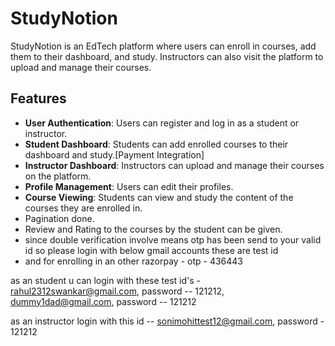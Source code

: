 # StudyNotion

StudyNotion is an EdTech platform where users can enroll in courses, add them to their dashboard, and study. Instructors can also visit the platform to upload and manage their courses. 

## Features

- **User Authentication**: Users can register and log in as a student or instructor.
- **Student Dashboard**: Students can add enrolled courses to their dashboard and study.[Payment Integration]
- **Instructor Dashboard**: Instructors can upload and manage their courses on the platform.
- **Profile Management**: Users can edit their profiles.
- **Course Viewing**: Students can view and study the content of the courses they are enrolled in.
- Pagination done.
- Review and Rating to the courses by the student can be given.
- since double verification involve means otp has been send to your valid id so please login with below gmail accounts these are test id
- and for enrolling in an other razorpay - otp - 436443


as an student u can login with these test id's -
rahul2312swankar@gmail.com, password -- 121212,
dummy1dad@gmail.com, password -- 121212

as an instructor login with this id --
sonimohittest12@gmail.com, password - 121212
